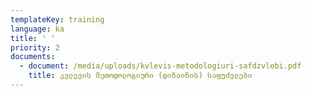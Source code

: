 ```yaml
---
templateKey: training
language: ka
title: ' '
priority: 2
documents:
  - document: /media/uploads/kvlevis-metodologiuri-safdzvlebi.pdf
    title: კვლევის მეთოდოლოგიური (დიზაინის) საფუძვლები
---
```


